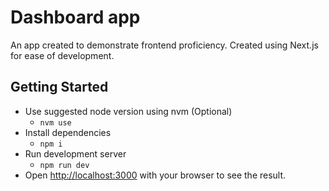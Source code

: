 # Dashboard app

An app created to demonstrate frontend proficiency. Created using Next.js for ease of development.

## Getting Started

- Use suggested node version using nvm (Optional)
  - `nvm use`
- Install dependencies
  - `npm i`
- Run development server
  - `npm run dev`
- Open [http://localhost:3000](http://localhost:3000) with your browser to see the result.
